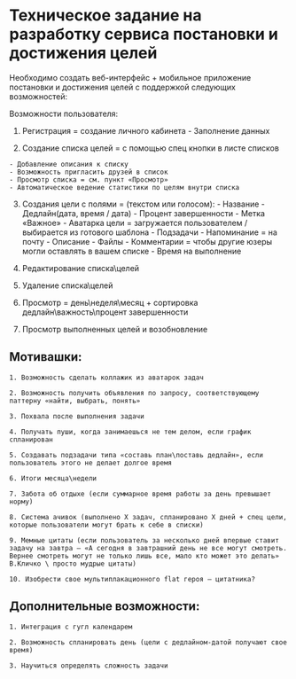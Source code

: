 # Техническое задание на разработку сервиса постановки и достижения целей
Необходимо создать веб-интерфейс + мобильное приложение постановки и достижения целей с поддержкой следующих возможностей:

Возможности пользователя:

  1. Регистрация = создание личного кабинета
    - Заполнение данных
    
  2. Создание списка целей = с помощью спец кнопки в листе списков

    - Добавление описания к списку
    - Возможность пригласить друзей в список
    - Просмотр списка = см. пункт «Просмотр»
    - Автоматическое ведение статистики по целям внутри списка
    
  3. Создания цели с полями = (текстом или голосом):
    - Название
    - Дедлайн(дата, время / дата)
    - Процент завершенности
    - Метка «Важное» 
    - Аватарка цели = загружается пользователем / выбирается из готового шаблона 
    - Подзадачи
    - Напоминание = на почту
    - Описание
    - Файлы
    - Комментарии = чтобы другие юзеры могли оставлять в вашем списке
    - Время на выполнение
    
  4. Редактирование списка\целей
  5. Удаление списка\целей 

  6. Просмотр = день\неделя\месяц + сортировка дедлайн\важность\процент завершенности

  7. Просмотр выполненных целей и возобновление
## Мотивашки: 
    1. Возможность сделать коллажик из аватарок задач
    
    2. Возможность получить объявления по запросу, соответствующему паттерну «найти, выбрать, понять»
    
    3. Похвала после выполнения задачи
    
    4. Получать пуши, когда занимаешься не тем делом, если график спланирован
    
    5. Создавать подзадачи типа «составь план\поставь дедлайн», если пользователь этого не делает долгое время
    
    6. Итоги месяца\недели
    
    7. Забота об отдыхе (если суммарное время работы за день превышает норму)
    
    8. Система ачивок (выполнено X задач, спланировано X дней + спец цели, которые пользователи могут брать к себе в списки)
    
    9. Мемные цитаты (если пользователь за несколько дней впервые ставит задачу на завтра – «А сегодня в завтрашний день не все могут смотреть. Вернее смотреть могут не только лишь все, мало кто может это делать» В.Кличко \ просто мудрые цитаты)
    
    10. Изобрести свое мультиплакационного flat героя – цитатника?
## Дополнительные возможности:
    1. Интеграция с гугл календарем
    
    2. Возможность спланировать день (цели с дедлайном-датой получают свое время)
    
    3. Научиться определять сложность задачи
    
 
